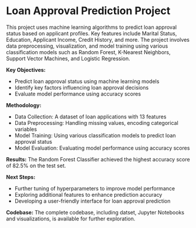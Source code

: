 # Loan Approval Prediction Project

This project uses machine learning algorithms to predict loan approval status based on applicant profiles. Key features include Marital Status, Education, Applicant Income, Credit History, and more. The project involves data preprocessing, visualization, and model training using various classification models such as Random Forest, K-Nearest Neighbors, Support Vector Machines, and Logistic Regression.

**Key Objectives:**
- Predict loan approval status using machine learning models
- Identify key factors influencing loan approval decisions
- Evaluate model performance using accuracy scores

**Methodology:**
- Data Collection: A dataset of loan applications with 13 features
- Data Preprocessing: Handling missing values, encoding categorical variables
- Model Training: Using various classification models to predict loan approval status
- Model Evaluation: Evaluating model performance using accuracy scores

**Results:**
The Random Forest Classifier achieved the highest accuracy score of 82.5% on the test set.

**Next Steps:**
- Further tuning of hyperparameters to improve model performance
- Exploring additional features to enhance prediction accuracy
- Developing a user-friendly interface for loan approval prediction

**Codebase:**
The complete codebase, including datset, Jupyter Notebooks and visualizations, is available for further exploration.
